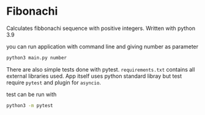# Fibonachi

Calculates fibbonachi sequence with positive integers. Written with python 3.9

you can run application with command line and giving number as parameter
```bash
python3 main.py number
```

There are also simple tests done with pytest. ```requirements.txt``` contains all external libraries used.
App itself uses python standard libray but test require ```pytest``` and plugin for ```asyncio```.

test can be run with
```bash
python3 -m pytest
```
